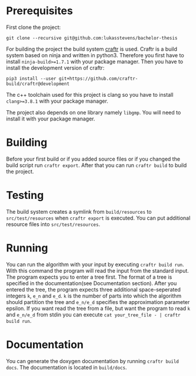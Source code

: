 # Prerequisites 
First clone the project:
```
git clone --recursive git@github.com:lukasstevens/bachelor-thesis
```
For building the project the build system [craftr](https://github.com/craftr-build/craftr) is used. Craftr is a build system based on ninja and written in python3.
Therefore you first have to install `ninja-build>=1.7.1` with your package manager. 
Then you have to install the development version of craftr:
```
pip3 install --user git+https://github.com/craftr-build/craftr@development
```
The c++ toolchain used for this project is clang so you have to install `clang>=3.8.1` with your package manager.

The project also depends on one library namely `libgmp`. You will need to install it with your package manager.

# Building
Before your first build or if you added source files or if you changed the build script run `craftr export`. 
After that you can run `craftr build` to build the project.

# Testing
The build system creates a symlink from `build/resources` to `src/test/resources` when `craftr export` is executed.
You can put additional resource files into `src/test/resources`.

# Running
You can run the algorithm with your input by executing `craftr build run`.
With this command the program will read the input from the standard input.
The program expects you to enter a tree first. The format of a tree is specified in the documentation(see Documentation section).
After you entered the tree, the program expects three additional space-seperated integers `k`, `e_n` and `e_d`.
`k` is the number of parts into which the algorithm should partition the tree and `e_n/e_d` specifies the approximation parameter epsilon.
If you want read the tree from a file, but want the program to read `k` and `e_n/e_d` from stdin you can execute `cat your_tree_file - | craftr build run`.

# Documentation
You can generate the doxygen documentation by running `craftr build docs`. The documentation is located in `build/docs`.
